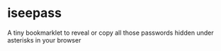 # iseepass
A tiny bookmarklet to reveal or copy all those passwords hidden under asterisks in your browser
